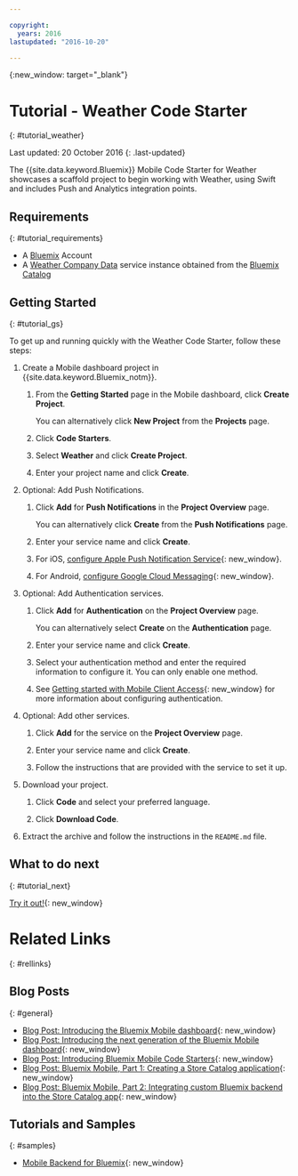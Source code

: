 ```yaml
---

copyright:
  years: 2016
lastupdated: "2016-10-20"

---
```

{:new_window: target="_blank"}

# Tutorial - Weather Code Starter
{: #tutorial_weather}

Last updated: 20 October 2016
{: .last-updated}

The {{site.data.keyword.Bluemix}} Mobile Code Starter for Weather showcases a scaffold project to begin working with Weather, using Swift and includes Push and Analytics integration points.


## Requirements
{: #tutorial_requirements}

* A [Bluemix](http://bluemix.net) Account
* A [Weather Company Data](https://console.{DomainName}/catalog/services/weather-company-data/) service instance obtained from the [Bluemix Catalog](https://console.{DomainName}/catalog/)


## Getting Started
{: #tutorial_gs}

To get up and running quickly with the Weather Code Starter, follow these steps:

1. Create a Mobile dashboard project in {{site.data.keyword.Bluemix_notm}}.

   1. From the **Getting Started** page in the Mobile dashboard, click **Create Project**.

      You can alternatively click **New Project** from the **Projects** page.

   2. Click **Code Starters**.

   3. Select **Weather** and click **Create Project**.

   4. Enter your project name and click **Create**.

2. Optional: Add Push Notifications.

   1. Click **Add** for **Push Notifications** in the **Project Overview** page.

      You can alternatively click **Create** from the **Push Notifications** page.

   2. Enter your service name and click **Create**.

   3. For iOS, [configure Apple Push Notification Service](../services/mobilepush/t_push_provider_ios.html){: new_window}.

   4. For Android, [configure Google Cloud Messaging](../services/mobilepush/t_push_provider_android.html){: new_window}.
   
3. Optional: Add Authentication services.

   1. Click **Add** for **Authentication** on the **Project Overview** page.

      You can alternatively select **Create** on the **Authentication** page.

   2. Enter your service name and click **Create**.
   
   3. Select your authentication method and enter the required information to configure it. You can only enable one method.

   4. See [Getting started with Mobile Client Access](../services/mobileaccess/index.html){: new_window} for more information about configuring authentication.

4. Optional: Add other services.

   1. Click **Add** for the service on the **Project Overview** page.

   2. Enter your service name and click **Create**.

   3. Follow the instructions that are provided with the service to set it up.

5. Download your project.

   1. Click **Code** and select your preferred language.

   2. Click **Download Code**.

5. Extract the archive and follow the instructions in the `README.md` file.


## What to do next
{: #tutorial_next}

[Try it out!](http://new-console.{DomainName}/mobile/create-project?starter=fad1d49e-f7b6-3aff-9b53-14673fca4399){: new_window}


# Related Links
{: #rellinks}

<!-- links to internal services don't work
## {{site.data.keyword.Bluemix_notm}} Mobile services
{: #general}
* [Mobile Analytics (Beta)](../services/mobileanalytics/index.html){: new_window}
* [Mobile Client Access](../services/mobileaccess/index.html){: new_window}
* [Mobile Foundation](../services/mobilefoundation/index.html){: new_window}
* [Mobile Quality Assurance)](../services/MobileQualityAssurance/index.html){: new_window}
* [Push Notifications](../services/mobilepush/index.html){: new_window}
-->

## Blog Posts
{: #general}
* [Blog Post: Introducing the Bluemix Mobile dashboard](https://developer.ibm.com/bluemix/2016/07/08/new-bluemix-mobile-dashboard/){: new_window}
* [Blog Post: Introducing the next generation of the Bluemix Mobile dashboard](https://ibm.com/blogs/bluemix/2016/10/introducing-the-next-generation-of-the-bluemix-mobile-dashboard/){: new_window}
* [Blog Post: Introducing Bluemix Mobile Code Starters](https://www.ibm.com/blogs/bluemix/2016/10/rapid-dev-with-mobile-code-starters/){: new_window}
* [Blog Post: Bluemix Mobile, Part 1: Creating a Store Catalog application](https://developer.ibm.com/bluemix/2016/07/13/bluemix-mobile-creating-store-catalog-app-part1/){: new_window}
* [Blog Post: Bluemix Mobile, Part 2: Integrating custom Bluemix backend into the Store Catalog app](https://developer.ibm.com/bluemix/2016/07/14/bluemix-mobile-integrating-custom-backend-part2/){: new_window}

## Tutorials and Samples
{: #samples}
* [Mobile Backend for Bluemix](https://github.com/ibm-bluemix-mobile-services/mobiledashboard-storecatalog-backend){: new_window}

